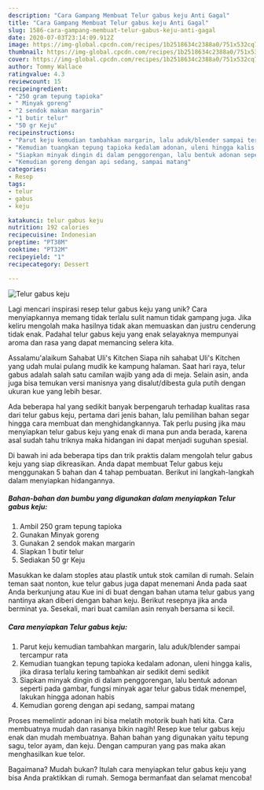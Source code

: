 ```yaml
---
description: "Cara Gampang Membuat Telur gabus keju Anti Gagal"
title: "Cara Gampang Membuat Telur gabus keju Anti Gagal"
slug: 1586-cara-gampang-membuat-telur-gabus-keju-anti-gagal
date: 2020-07-03T23:14:09.912Z
image: https://img-global.cpcdn.com/recipes/1b2518634c2388a0/751x532cq70/telur-gabus-keju-foto-resep-utama.jpg
thumbnail: https://img-global.cpcdn.com/recipes/1b2518634c2388a0/751x532cq70/telur-gabus-keju-foto-resep-utama.jpg
cover: https://img-global.cpcdn.com/recipes/1b2518634c2388a0/751x532cq70/telur-gabus-keju-foto-resep-utama.jpg
author: Tommy Wallace
ratingvalue: 4.3
reviewcount: 15
recipeingredient:
- "250 gram tepung tapioka"
- " Minyak goreng"
- "2 sendok makan margarin"
- "1 butir telur"
- "50 gr Keju"
recipeinstructions:
- "Parut keju kemudian tambahkan margarin, lalu aduk/blender sampai tercampur rata"
- "Kemudian tuangkan tepung tapioka kedalam adonan, uleni hingga kalis, jika dirasa terlalu kering tambahkan air sedikit demi sedikit"
- "Siapkan minyak dingin di dalam penggorengan, lalu bentuk adonan seperti pada gambar, fungsi minyak agar telur gabus tidak menempel, lakukan hingga adonan habis"
- "Kemudian goreng dengan api sedang, sampai matang"
categories:
- Resep
tags:
- telur
- gabus
- keju

katakunci: telur gabus keju 
nutrition: 192 calories
recipecuisine: Indonesian
preptime: "PT38M"
cooktime: "PT32M"
recipeyield: "1"
recipecategory: Dessert

---
```



![Telur gabus keju](https://img-global.cpcdn.com/recipes/1b2518634c2388a0/751x532cq70/telur-gabus-keju-foto-resep-utama.jpg)

Lagi mencari inspirasi resep telur gabus keju yang unik? Cara menyiapkannya memang tidak terlalu sulit namun tidak gampang juga. Jika keliru mengolah maka hasilnya tidak akan memuaskan dan justru cenderung tidak enak. Padahal telur gabus keju yang enak selayaknya mempunyai aroma dan rasa yang dapat memancing selera kita.

Assalamu&#39;alaikum Sahabat Uli&#39;s Kitchen Siapa nih sahabat Uli&#39;s Kitchen yang udah mulai pulang mudik ke kampung halaman. Saat hari raya, telur gabus adalah salah satu camilan wajib yang ada di meja. Selain asin, anda juga bisa temukan versi manisnya yang disalut/dibesta gula putih dengan ukuran kue yang lebih besar.

Ada beberapa hal yang sedikit banyak berpengaruh terhadap kualitas rasa dari telur gabus keju, pertama dari jenis bahan, lalu pemilihan bahan segar hingga cara membuat dan menghidangkannya. Tak perlu pusing jika mau menyiapkan telur gabus keju yang enak di mana pun anda berada, karena asal sudah tahu triknya maka hidangan ini dapat menjadi suguhan spesial.


Di bawah ini ada beberapa tips dan trik praktis dalam mengolah telur gabus keju yang siap dikreasikan. Anda dapat membuat Telur gabus keju menggunakan 5 bahan dan 4 tahap pembuatan. Berikut ini langkah-langkah dalam menyiapkan hidangannya.

<!--inarticleads1-->

##### Bahan-bahan dan bumbu yang digunakan dalam menyiapkan Telur gabus keju:

1. Ambil 250 gram tepung tapioka
1. Gunakan  Minyak goreng
1. Gunakan 2 sendok makan margarin
1. Siapkan 1 butir telur
1. Sediakan 50 gr Keju


Masukkan ke dalam stoples atau plastik untuk stok camilan di rumah. Selain teman saat nonton, kue telur gabus juga dapat menemani Anda pada saat Anda berkunjung atau Kue ini di buat dengan bahan utama telur gabus yang nantinya akan diberi dengan bahan keju. Berikut resepnya jika anda berminat ya. Sesekali, mari buat camilan asin renyah bersama si kecil. 

<!--inarticleads2-->

##### Cara menyiapkan Telur gabus keju:

1. Parut keju kemudian tambahkan margarin, lalu aduk/blender sampai tercampur rata
1. Kemudian tuangkan tepung tapioka kedalam adonan, uleni hingga kalis, jika dirasa terlalu kering tambahkan air sedikit demi sedikit
1. Siapkan minyak dingin di dalam penggorengan, lalu bentuk adonan seperti pada gambar, fungsi minyak agar telur gabus tidak menempel, lakukan hingga adonan habis
1. Kemudian goreng dengan api sedang, sampai matang


Proses memelintir adonan ini bisa melatih motorik buah hati kita. Cara membuatnya mudah dan rasanya bikin nagih! Resep kue telur gabus keju enak dan mudah membuatnya. Bahan bahan yang digunakan yaitu tepung sagu, telor ayam, dan keju. Dengan campuran yang pas maka akan menghasilkan kue telor. 

Bagaimana? Mudah bukan? Itulah cara menyiapkan telur gabus keju yang bisa Anda praktikkan di rumah. Semoga bermanfaat dan selamat mencoba!
